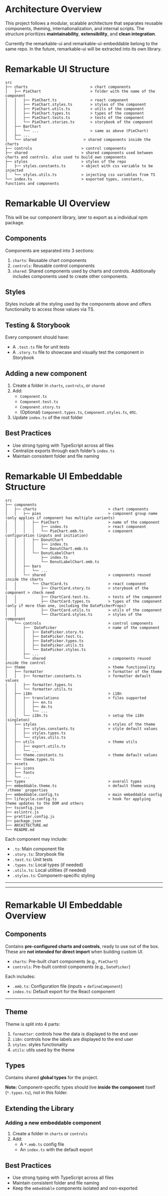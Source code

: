 # Architecture Overview

This project follows a modular, scalable architecture that separates reusable components, theming, internationalization, and internal scripts. The structure prioritizes **maintainability**, **extensibility**, and **clean integration**.

Currently the remarkable-ui and remarkable-ui-embeddable belong to the same repo. In the future, remarkable-ui will be extracted into its own library.

# Remarkable UI Structure

```
src
├── charts                            > chart components
│   ├── PieChart                      > folder with the name of the component
│   │   ├── PieChart.ts               > react component
│   │   ├── PieChart.styles.ts        > styles of the component
│   │   ├── PieChart.utils.ts         > utils of the component
│   │   ├── PieChart.types.ts         > types of the component
│   │   ├── PieChart.tests.ts         > tests of the component
│   │   └── PieChart.stories.ts       > storybook of the component
│   ├── BarChart
│   │   └── ...                       > same as above (PieChart)
│   ├── ...
│   └── shared                     > shared components inside the charts
├── controls                      > control components
├── shared                        > shared components used between charts and controls. also used to build own components
├── styles                        > styles of the repo
│   ├── styles.constants.ts       > object with css variable to be injected
│   └── styles.utils.ts           > injecting css variables from TS
└── index.ts                      > exported types, constants, functions and components
```

# Remarkable UI Overview

This will be our component library, later to export as a individual npm package.

## Components

Components are separated into 3 sections:

1. `charts`: Reusable chart components
2. `controls`: Reusable control components
3. `shared`: Shared components used by charts and controls. Additionally includes components used to create other components.

## Styles

Styles include all the styling used by the components above and offers functionality to access those values via TS.

## Testing & Storybook

Every component should have:

- A `.test.ts` file for unit tests
- A `.story.ts` file to showcase and visually test the component in Storybook

## Adding a new component

1. Create a folder in `charts`, `controls`, or `shared`
2. Add:
   - `Component.ts`
   - `Component.test.ts`
   - `Component.story.ts`
   - (Optional) `Component.types.ts`, `Component.styles.ts`, etc.
3. Update `index.ts` of the root folder

## Best Practices

- Use strong typing with TypeScript across all files
- Centralize exports through each folder’s `index.ts`
- Maintain consistent folder and file naming

# Remarkable UI Embeddable Structure

```
src
├── components
│   ├── charts                                > chart components
│   │   ├── pies                              > component group name (only applies if component has multiple variants)
│   │   │   ├── PieChart                      > name of the component
│   │   │   │   ├── index.ts                  > react component
│   │   │   │   └── PieChart.emb.ts           > component configuration (inputs and initiation)
│   │   │   ├── DonutChart
│   │   │   │   ├── index.ts
│   │   │   │   └── DonutChart.emb.ts
│   │   │   └── DonutLabelChart
│   │   │       ├── index.ts
│   │   │       └── DonutLabelChart.emb.ts
│   │   ├── bars
│   │   │   └── ...
│   │   └── shared                            > components reused inside the charts
│   │       └── ChartCard.ts                  > react component
│   │           ├── ChartCard.story.ts        > storybook of the component > check need
│   │           ├── ChartCard.test.ts.        > tests of the component
│   │           ├── ChartCard.types.ts        > types of the component (only if more than one, including the DatePickerProps)
│   │           ├── ChartCard.utils.ts        > utils of the component
│   │           └── ChartCard.styles.ts       > styles of the component
│   └── controls                              > control components
│       ├──  DatePicker                       > name of the component
│       │   ├── DatePicker.story.ts
│       │   ├── DatePicker.test.ts.
│       │   ├── DatePicker.types.ts
│       │   ├── DatePicker.utils.ts
│       │   └── DatePicker.styles.ts
│       ├── ...
│       └── shared                            > components reused inside the control
├── theme                                     > theme functionality
│   ├── formatter                             > formatter of the theme
│   │   ├── formatter.constants.ts            > formatter default values
│   │   ├── formatter.types.ts
│   │   └── formatter.utils.ts
│   ├── i18n                                  > i18n
│   │   ├── translations                      > files supported
│   │   │   ├── en.ts
│   │   │   ├── de.ts
│   │   │   └── ...
│   │   └── i18n.ts                           > setup the i18n (singleton)
│   ├── styles                                > styles of the theme
│   │   ├── styles.constants.ts               > style default values
│   │   ├── styles.types.ts
│   │   └── styles.utils.ts
│   ├── utils                                 > theme utils
│   │   ├── export.utils.ts
│   │   └── ...
│   ├── theme.constants.ts                    > theme default values
│   └── theme.types.ts
├── assets
│   ├── icons
│   ├── fonts
│   └── ...
├── types                                     > overall types
├── embeddable.theme.ts                       > default theme using `/theme` properties
├── embeddable.config.ts                      > main embeddable config
├── lifecycle.config.ts                       > hook for applying theme updates to the DOM and others
├── tsconfig.json
├── eslintrc.js
├── prettier.config.js
├── package.json
├── ARCHITECTURE.md
└── README.md
```

Each component may include:

- `.ts`: Main component file
- `.story.ts`: Storybook file
- `.test.ts`: Unit tests
- `.types.ts`: Local types (if needed)
- `.utils.ts`: Local utilities (if needed)
- `.styles.ts`: Component-specific styling

---

---

# Remarkable UI Embeddable Overview

## Components

Contains **pre-configured charts and controls**, ready to use out of the box. These are **not intended for direct import** when building custom UI.

- `charts`: Pre-built chart components (e.g., `PieChart`)
- `controls`: Pre-built control components (e.g., `DatePicker`)

Each includes:

- `.emb.ts`: Configuration file (inputs + `defineComponent`)
- `index.ts`: Default export for the React component

---

## Theme

Theme is split into 4 parts:

1. `formatter`: controls how the data is displayed to the end user
2. `i18n`: controls how the labels are displayed to the end user
3. `styles`: styles functionality
4. `utils`: utils used by the theme

## Types

Contains shared **global types** for the project.

**Note:** Component-specific types should live **inside the component** itself (`*.types.ts`), not in this folder.

## Extending the Library

### Adding a new embeddable component

1. Create a folder in `charts` or `controls`
2. Add:
   - A `*.emb.ts` config file
   - An `index.ts` with the default export

## Best Practices

- Use strong typing with TypeScript across all files
- Maintain consistent folder and file naming
- Keep the `embeddable` components isolated and non-exported
